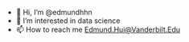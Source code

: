 - 👋 Hi, I’m @edmundhhn
- 👀 I’m interested in data science
- 📫 How to reach me Edmund.Hui@Vanderbilt.Edu 

<!---
edmundhhn/edmundhhn is a ✨ special ✨ repository because its `README.md` (this file) appears on your GitHub profile.
You can click the Preview link to take a look at your changes.
--->

